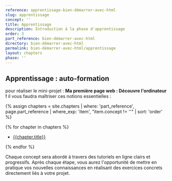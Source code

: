 ```yaml
---
reference: apprentissage-bien-démarrer-avec-html
slug: apprentissage
concept: ''
title: Apprentissage
description: Introduction à la phase d'apprentissage
order: 3
part_reference: bien-démarrer-avec-html
directory: bien-démarrer-avec-html
permalink: bien-démarrer-avec-html/apprentissage
layout: chapters
phase: ''
---
```


## Apprentissage : auto-formation 

pour réaliser le mini-projet : **Ma première page web : Découvre l'ordinateur !**
il vous faudra maîtriser ces notions essentielles : 

{% assign chapters = site.chapters | where: 'part_reference', page.part_reference  | where_exp:  'item', "item.concept != ''" | sort: 'order' %}


{% for chapter in chapters %}

- [{{chapter.title}}]({{site.baseurl}}{{chapter.url}})

{% endfor %}

Chaque concept sera abordé à travers des tutoriels en ligne clairs et progressifs.  Après chaque étape, vous aurez l'opportunité de mettre en pratique vos nouvelles connaissances en réalisant des exercices concrets directement liés à votre projet.